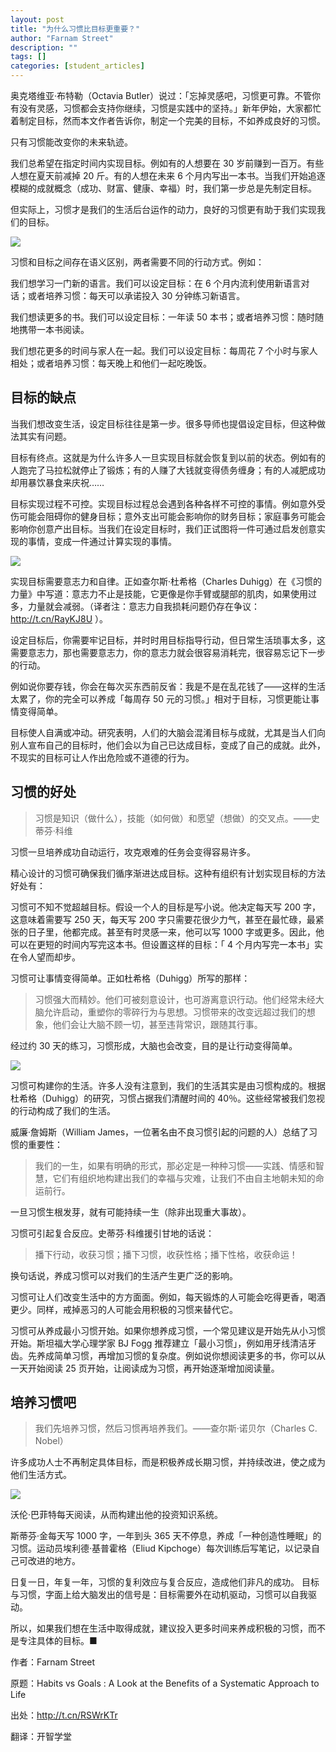 ```yaml
---
layout: post
title: "为什么习惯比目标更重要？"
author: "Farnam Street"
description: ""
tags: []
categories: [student_articles]
---
```


奥克塔维亚·布特勒（Octavia Butler）说过：「忘掉灵感吧，习惯更可靠。不管你有没有灵感，习惯都会支持你继续，习惯是实践中的坚持。」新年伊始，大家都忙着制定目标，然而本文作者告诉你，制定一个完美的目标，不如养成良好的习惯。

只有习惯能改变你的未来轨迹。

我们总希望在指定时间内实现目标。例如有的人想要在 30 岁前赚到一百万。有些人想在夏天前减掉 20 斤。有的人想在未来 6 个月内写出一本书。当我们开始追逐模糊的成就概念（成功、财富、健康、幸福）时，我们第一步总是先制定目标。

但实际上，习惯才是我们的生活后台运作的动力，良好的习惯更有助于我们实现我们的目标。

![](https://ws1.sinaimg.cn/large/006tNc79gy1fz9jn2724yj30hs0a0dgn.jpg)

习惯和目标之间存在语义区别，两者需要不同的行动方式。例如：

我们想学习一门新的语言。我们可以设定目标：在 6 个月内流利使用新语言对话；或者培养习惯：每天可以承诺投入 30 分钟练习新语言。

我们想读更多的书。我们可以设定目标：一年读 50 本书；或者培养习惯：随时随地携带一本书阅读。

我们想花更多的时间与家人在一起。我们可以设定目标：每周花 7 个小时与家人相处；或者培养习惯：每天晚上和他们一起吃晚饭。

## 目标的缺点

当我们想改变生活，设定目标往往是第一步。很多导师也提倡设定目标，但这种做法其实有问题。

目标有终点。这就是为什么许多人一旦实现目标就会恢复到以前的状态。例如有的人跑完了马拉松就停止了锻炼；有的人赚了大钱就变得债务缠身；有的人减肥成功却用暴饮暴食来庆祝……

目标实现过程不可控。实现目标过程总会遇到各种各样不可控的事情。例如意外受伤可能会阻碍你的健身目标；意外支出可能会影响你的财务目标；家庭事务可能会影响你创意产出目标。当我们在设定目标时，我们正试图将一件可通过启发创意实现的事情，变成一件通过计算实现的事情。

![](https://ws2.sinaimg.cn/large/006tNc79gy1fz9jo01xd5j30hs0a0wf3.jpg)

实现目标需要意志力和自律。正如查尔斯·杜希格（Charles Duhigg）在《习惯的力量》中写道：意志力不止是技能，它更像是你手臂或腿部的肌肉，如果使用过多，力量就会减弱。（译者注：意志力自我损耗问题仍存在争议：http://t.cn/RayKJ8U ）。

设定目标后，你需要牢记目标，并时时用目标指导行动，但日常生活琐事太多，这需要意志力，那也需要意志力，你的意志力就会很容易消耗完，很容易忘记下一步的行动。

例如说你要存钱，你会在每次买东西前反省：我是不是在乱花钱了——这样的生活太累了，你的完全可以养成「每周存 50 元的习惯。」相对于目标，习惯更能让事情变得简单。

目标使人自满或冲动。研究表明，人们的大脑会混淆目标与成就，尤其是当人们向别人宣布自己的目标时，他们会以为自己已达成目标，变成了自己的成就。此外，不现实的目标可让人作出危险或不道德的行为。

## 习惯的好处

> 习惯是知识（做什么），技能（如何做）和愿望（想做）的交叉点。——史蒂芬·科维

习惯一旦培养成功自动运行，攻克艰难的任务会变得容易许多。

精心设计的习惯可确保我们循序渐进达成目标。这种有组织有计划实现目标的方法好处有：

习惯可不知不觉超越目标。假设一个人的目标是写小说。他决定每天写 200 字，这意味着需要写 250 天，每天写 200 字只需要花很少力气，甚至在最忙碌，最紧张的日子里，他都完成。甚至有时灵感一来，他可以写 1000 字或更多。因此，他可以在更短的时间内写完这本书。但设置这样的目标：「 4 个月内写完一本书」实在令人望而却步。

习惯可让事情变得简单。正如杜希格（Duhigg）所写的那样：

>习惯强大而精妙。他们可被刻意设计，也可游离意识行动。他们经常未经大脑允许启动，重塑你的零碎行为与思想。习惯带来的改变远超过我们的想象，他们会让大脑不顾一切，甚至违背常识，跟随其行事。

经过约 30 天的练习，习惯形成，大脑也会改变，目的是让行动变得简单。

![](https://ws1.sinaimg.cn/large/006tNc79gy1fz9jpdxb9nj30hs0a0dg3.jpg)

习惯可构建你的生活。许多人没有注意到，我们的生活其实是由习惯构成的。根据杜希格（Duhigg）的研究，习惯占据我们清醒时间的 40％。这些经常被我们忽视的行动构成了我们的生活。

威廉·詹姆斯（William James，一位著名由不良习惯引起的问题的人）总结了习惯的重要性：

> 我们的一生，如果有明确的形式，那必定是一种种习惯——实践、情感和智慧，它们有组织地构建出我们的幸福与灾难，让我们不由自主地朝未知的命运前行。

一旦习惯生根发芽，就有可能持续一生（除非出现重大事故）。

习惯可引起复合反应。史蒂芬·科维援引甘地的话说：

> 播下行动，收获习惯；播下习惯，收获性格；播下性格，收获命运！

换句话说，养成习惯可以对我们的生活产生更广泛的影响。

习惯可让人们改变生活中的方方面面。例如，每天锻炼的人可能会吃得更香，喝酒更少。同样，戒掉恶习的人可能会用积极的习惯来替代它。

习惯可从养成最小习惯开始。如果你想养成习惯，一个常见建议是开始先从小习惯开始。斯坦福大学心理学家 BJ Fogg 推荐建立「最小习惯」，例如用牙线清洁牙齿。先养成简单习惯，再增加习惯的复杂度。例如说你想阅读更多的书，你可以从一天开始阅读 25 页开始，让阅读成为习惯，再开始逐渐增加阅读量。

## 培养习惯吧

> 我们先培养习惯，然后习惯再培养我们。——查尔斯·诺贝尔（Charles C. Nobel）

许多成功人士不再制定具体目标，而是积极养成长期习惯，并持续改进，使之成为他们生活方式。

![](https://ws2.sinaimg.cn/large/006tNc79gy1fz9jrszus7j30hs0a0dgp.jpg)

沃伦·巴菲特每天阅读，从而构建出他的投资知识系统。

斯蒂芬·金每天写 1000 字，一年到头 365 天不停息，养成「一种创造性睡眠」的习惯。运动员埃利德·基普霍格（Eliud Kipchoge）每次训练后写笔记，以记录自己可改进的地方。

日复一日，年复一年，习惯的复利效应与复合反应，造成他们非凡的成功。
目标与习惯，字面上给大脑发出的信号是：目标需要外在动机驱动，习惯可以自我驱动。

所以，如果我们想在生活中取得成就，建议投入更多时间来养成积极的习惯，而不是专注具体的目标。■

作者：Farnam Street

原题：Habits vs Goals : A Look at the Benefits of a Systematic Approach to Life

出处：http://t.cn/RSWrKTr   

翻译：开智学堂
